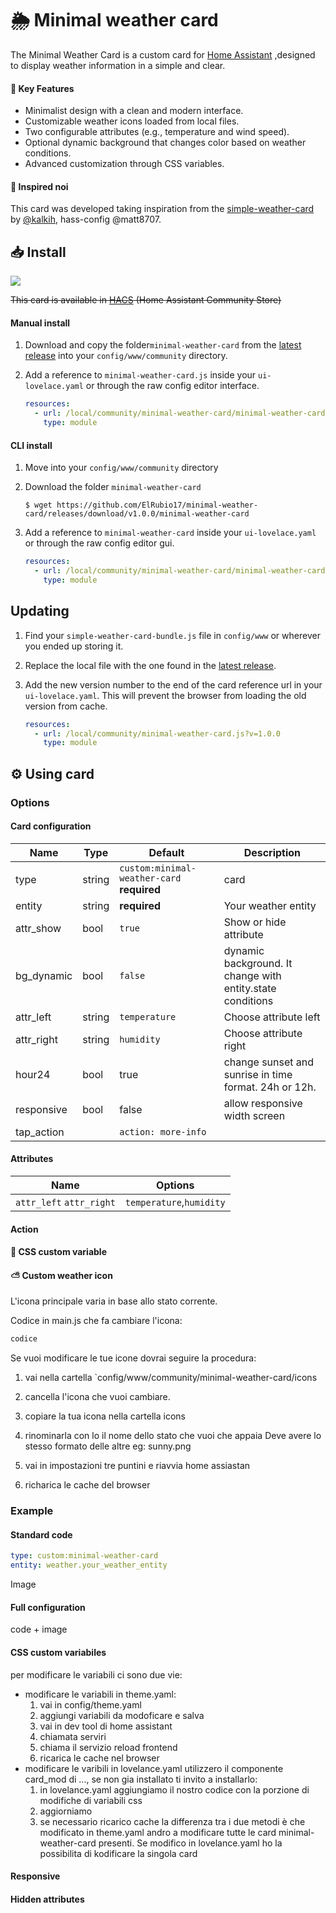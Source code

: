 # 🌦️ Minimal weather card
The Minimal Weather Card is a custom card for [Home Assistant](https://home-assistant.io) ,designed to display weather information in a simple and clear.


#### 📌 Key Features
- Minimalist design with a clean and modern interface.
- Customizable weather icons loaded from local files.
- Two configurable attributes (e.g., temperature and wind speed).
- Optional dynamic background that changes color based on weather conditions.
- Advanced customization through CSS variables.

#### 📌 Inspired noi
This card was developed taking inspiration from the [simple-weather-card](https://github.com/kalkih/simple-weather-card/tree/master) by [@kalkih](https://github.com/kalkih), hass-config @matt8707.

## 📥 Install

[![](https://img.shields.io/github/release/ElRubii17/minimal-weather-card.svg?style=flat-square)](https://github.com/ElRubio17/minimal-weather-card/releases/latest)

~~This card is available in [HACS](https://github.com/custom-components/hacs) (Home Assistant Community Store)~~

#### Manual install

1. Download and copy the folder`minimal-weather-card` from the [latest release](https://github.com/ElRubio17/minimal-weather-card/releases/latest) into your `config/www/community` directory.

2. Add a reference to `minimal-weather-card.js` inside your `ui-lovelace.yaml` or through the raw config editor interface.

   ```yaml
   resources:
     - url: /local/community/minimal-weather-card/minimal-weather-card.js?v=1.0.0
       type: module
   ```

#### CLI install

1. Move into your `config/www/community` directory

2. Download the folder `minimal-weather-card`

   ```console
   $ wget https://github.com/ElRubio17/minimal-weather-card/releases/download/v1.0.0/minimal-weather-card
   ```

3. Add a reference to `minimal-weather-card` inside your `ui-lovelace.yaml` or through the raw config editor gui.

   ```yaml
   resources:
     - url: /local/community/minimal-weather-card/minimal-weather-card.js?v=1.0.0
       type: module
   ```

## Updating

1. Find your `simple-weather-card-bundle.js` file in `config/www` or wherever you ended up storing it.

2. Replace the local file with the one found in the [latest release](https://github.com/ElRubio17/minimal-weather-card/releases/latest).

3. Add the new version number to the end of the card reference url in your `ui-lovelace.yaml`. This will prevent the browser from loading the old version from cache.

   ```yaml
   resources:
     - url: /local/community/minimal-weather-card.js?v=1.0.0
       type: module
   ```

## ⚙️ Using card
### Options
#### Card configuration
| Name       | Type    | Default  | Description |
|-----------|--------|---------|----------------------------------|
| type     | string | `custom:minimal-weather-card` **required**  |  card   |
| entity      | string | **required**    | Your weather entity|
| attr_show   | bool   | `true`   | Show or hide attribute    |
| bg_dynamic   | bool | `false`   | dynamic background. It change with entity.state conditions |
| attr_left      | string | `temperature`   | Choose attribute left |
| attr_right      | string | `humidity`   | Choose attribute right       |
|hour24| bool | true | change sunset and sunrise in time format. 24h or 12h.|
|responsive| bool| false| allow responsive width screen|
|tap_action| |`action: more-info`||

#### Attributes
|          Name          | Options|
|------------------------|--------|
|`attr_left` `attr_right`| `temperature`,`humidity`|
#### Action

#### 🎨 CSS custom variable

#### ⛅️ Custom weather icon

L'icona principale varia in base allo stato corrente.

Codice in main.js che fa cambiare l'icona:

```js
codice
```

Se vuoi modificare le tue icone dovrai seguire la procedura:
1. vai nella cartella `config/www/community/minimal-weather-card/icons

2. cancella l'icona che vuoi cambiare.

3. copiare la tua icona nella cartella icons

4. rinominarla con lo il nome dello stato che vuoi che appaia
Deve avere lo stesso formato delle altre
eg: sunny.png

5. vai in impostazioni tre puntini e riavvia home assiastan

6. richarica le cache del browser

### Example

#### Standard code

```yaml
type: custom:minimal-weather-card
entity: weather.your_weather_entity
```
Image
#### Full configuration
code + image
#### CSS custom variabiles
per modificare le variabili ci sono due vie:
  - modificare le variabili in theme.yaml:
    1. vai in config/theme.yaml
    2. aggiungi variabili da modoficare e salva
    3. vai in dev tool di home assistant
    4. chiamata serviri
    5. chiama il servizio reload frontend
    6. ricarica le cache nel browser
  - modificare le varibili in lovelance.yaml utilizzero il componente card_mod di ..., se non gia installato ti invito a installarlo:
    1. in lovelance.yaml aggiungiamo il nostro codice con la porzione di modifiche di variabili css
    2. aggiorniamo
    3. se necessario ricarico cache
la differenza tra i due metodi è che modificato in theme.yaml andro a modificare tutte le card minimal-weather-card presenti. Se modifico in lovelance.yaml ho la possibilita di kodificare la singola card


#### Responsive

#### Hidden attributes
